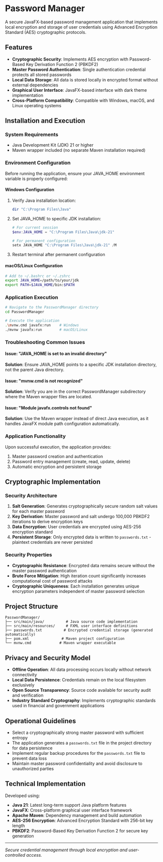 # Password Manager

A secure JavaFX-based password management application that implements local encryption and storage of user credentials using Advanced Encryption Standard (AES) cryptographic protocols.

## Features

- **Cryptographic Security**: Implements AES encryption with Password-Based Key Derivation Function 2 (PBKDF2)
- **Master Password Authentication**: Single authentication credential protects all stored passwords
- **Local Data Storage**: All data is stored locally in encrypted format without external dependencies
- **Graphical User Interface**: JavaFX-based interface with dark theme implementation
- **Cross-Platform Compatibility**: Compatible with Windows, macOS, and Linux operating systems

## Installation and Execution

### System Requirements
- Java Development Kit (JDK) 21 or higher
- Maven wrapper included (no separate Maven installation required)

### Environment Configuration

Before running the application, ensure your JAVA_HOME environment variable is properly configured:

#### Windows Configuration
1. Verify Java installation location:
   ```powershell
   dir "C:\Program Files\Java"
   ```

2. Set JAVA_HOME to specific JDK installation:
   ```powershell
   # For current session
   $env:JAVA_HOME = "C:\Program Files\Java\jdk-21"
   
   # For permanent configuration
   setx JAVA_HOME "C:\Program Files\Java\jdk-21" /M
   ```

3. Restart terminal after permanent configuration

#### macOS/Linux Configuration
```bash
# Add to ~/.bashrc or ~/.zshrc
export JAVA_HOME=/path/to/your/jdk
export PATH=$JAVA_HOME/bin:$PATH
```

### Application Execution
```bash
# Navigate to the PasswordManager directory
cd PasswordManager

# Execute the application
.\mvnw.cmd javafx:run    # Windows
./mvnw javafx:run        # macOS/Linux
```

### Troubleshooting Common Issues

#### Issue: "JAVA_HOME is set to an invalid directory"
**Solution**: Ensure JAVA_HOME points to a specific JDK installation directory, not the parent Java directory.

#### Issue: "mvnw.cmd is not recognized"
**Solution**: Verify you are in the correct PasswordManager subdirectory where the Maven wrapper files are located.

#### Issue: "Module javafx.controls not found"
**Solution**: Use the Maven wrapper instead of direct Java execution, as it handles JavaFX module path configuration automatically.

### Application Functionality
Upon successful execution, the application provides:
1. Master password creation and authentication
2. Password entry management (create, read, update, delete)
3. Automatic encryption and persistent storage

## Cryptographic Implementation

### Security Architecture
1. **Salt Generation**: Generates cryptographically secure random salt values for each master password
2. **Key Derivation**: Master password and salt undergo 100,000 PBKDF2 iterations to derive encryption keys
3. **Data Encryption**: User credentials are encrypted using AES-256 encryption standard
4. **Persistent Storage**: Only encrypted data is written to `passwords.txt` - plaintext credentials are never persisted

### Security Properties
- **Cryptographic Resistance**: Encrypted data remains secure without the master password authentication
- **Brute Force Mitigation**: High iteration count significantly increases computational cost of password attacks
- **Cryptographic Uniqueness**: Each installation generates unique encryption parameters independent of master password selection

## Project Structure
```
PasswordManager/
├── src/main/java/          # Java source code implementation
├── src/main/resources/     # FXML user interface definitions
├── passwords.txt          # Encrypted credential storage (generated automatically)
├── pom.xml               # Maven project configuration
└── mvnw.cmd             # Maven wrapper executable
```

## Privacy and Security Model
- **Offline Operation**: All data processing occurs locally without network connectivity
- **Local Data Persistence**: Credentials remain on the local filesystem exclusively
- **Open Source Transparency**: Source code available for security audit and verification
- **Industry Standard Cryptography**: Implements cryptographic standards used in financial and government applications

## Operational Guidelines
- Select a cryptographically strong master password with sufficient entropy
- The application generates a `passwords.txt` file in the project directory for data persistence
- Implement regular backup procedures for the `passwords.txt` file to prevent data loss
- Maintain master password confidentiality and avoid disclosure to unauthorized parties

## Technical Implementation
Developed using:
- **Java 21**: Latest long-term support Java platform features
- **JavaFX**: Cross-platform graphical user interface framework
- **Apache Maven**: Dependency management and build automation
- **AES-256 Encryption**: Advanced Encryption Standard with 256-bit key length
- **PBKDF2**: Password-Based Key Derivation Function 2 for secure key generation

---
*Secure credential management through local encryption and user-controlled access.*